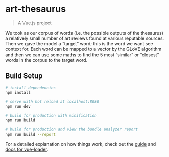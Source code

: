 # art-thesaurus

> A Vue.js project

We took as our corpus of words (i.e. the possible outputs of the thesaurus) a relatively small number of art reviews found at various reputable sources. Then we gave the model a “target” word; this is the word we want see context for. Each word can be mapped to a vector by the GLoVE algorithm and then we can use some maths to find the 5 most “similar” or “closest” words in the corpus to the target word.

## Build Setup

``` bash
# install dependencies
npm install

# serve with hot reload at localhost:8080
npm run dev

# build for production with minification
npm run build

# build for production and view the bundle analyzer report
npm run build --report
```

For a detailed explanation on how things work, check out the [guide](http://vuejs-templates.github.io/webpack/) and [docs for vue-loader](http://vuejs.github.io/vue-loader).
